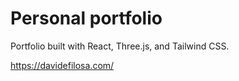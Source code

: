 # Personal portfolio

Portfolio built with React, Three.js, and Tailwind CSS. 

https://davidefilosa.com/
